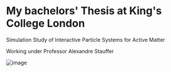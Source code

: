 # My bachelors' Thesis at King's College London

Simulation Study of Interactive Particle Systems for Active Matter

Working under Professor Alexandre Stauffer

![image](https://github.com/user-attachments/assets/1eaee7a4-4dcd-4ca5-a856-07d9f6567ff3)
